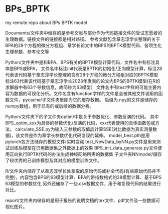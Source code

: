 # BPs_BPTK
my remote repo about BPs BPTK model

Documents/文件夹中储存的是参考文献与部分作为代码链接文件的受试志愿者的生理数据。链接文件的链接都是相对路径。
参考文献包含章志淳学长整理的关于BPA的28个方程的微分方程组、章学长论文中的BPS的BPTK模型代码、各项生化生理参数、参考论文等

Python/文件夹中是和BPA、BPS有关的BPTK模型计算代码，文件名中有标注具体是BPS或BPA，
文件名中标注init代表是BPTK的初始化/正向模型计算，标注28代表该代码基于章志淳学长整理的含有28个方程的微分方程组对应的BPTK模型
标注63代表该代码基于章志淳学长2023年发表的论文内BPS的BPTK模型(在R的求解器中有63个导数信息，故简称为63模型）
文件名中有test字样的可能主要内容为数据的可视化分析。文件名含有function字样的文件是会被其他文件调用的函数文件，pycache/子文件夹里即为它的缓存数据。
后缀为.npy的文件是储存的numpy数组，用于已有的或后续的数据分析。

Python/文件夹下的子文件夹optim/中是关于参数优化、参数反演的代码。
其中BPS_optim_xxx为具体的参数优化/反演的代码，xxx代表使用的具体函数包或方法。
calculate_SSE.py为输入三参数的取值后计算SSE(对比数据为真实测量数据)，该文件是作为章学长参数优化代码复现的延伸。
model_best.pth是用pytorch包方法储存的模型文件(实时变动
test_NewData_byNN.py文件是用来测试训练后模型在已用数据集之外数据上的效果
BPS_init_data_generate.py文件使用正向执行BPTK代码的办法生成神经网络所需的数据集
子文件夹NNmodel/储存了较优秀的已训练模型及其对应的模型训练文件。

R/文件夹内储存了从章志淳学长处拿取的原始代码或补全代码(有些原始代码并不完整)，内容包含BPS的63模型计算、BPA的带指数格式的28模型计算、基于BPS 63模型的参数优化
另外还储存了一些.csv数据文件，用于和复现代码的结果进行对比。

report/文件夹内储存的是用于报告的说明文档的tex文件、pdf文件及一些数据可视化图片。

